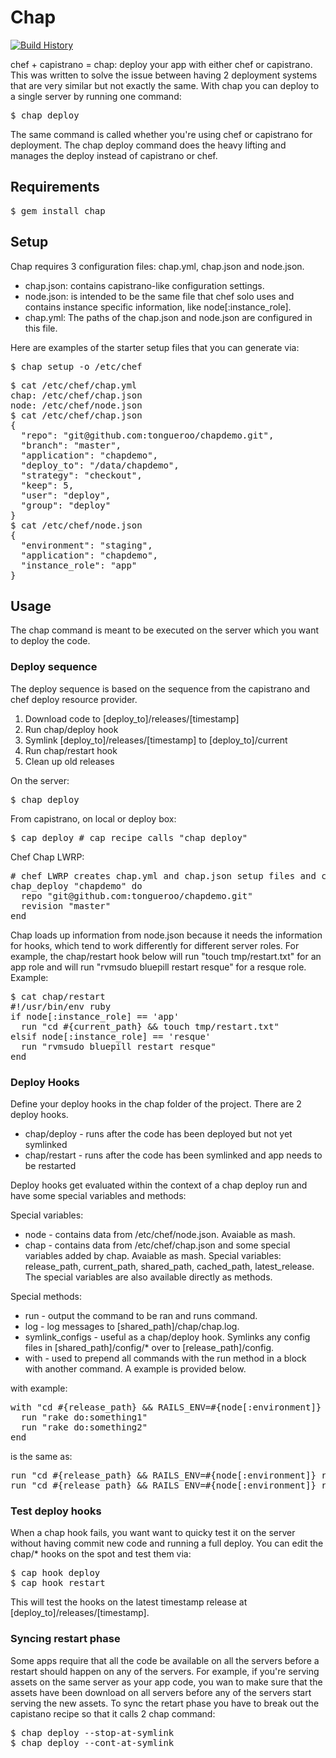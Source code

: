 # Chap

[![Build History][2]][1]

[1]: http://travis-ci.org/tongueroo/chap
[2]: https://secure.travis-ci.org/tongueroo/chap.png?branch=master

chef + capistrano = chap: deploy your app with either chef or capistrano.  This was written to solve the issue between having 2 deployment systems that are very similar but not exactly the same.  With chap you can deploy to a single server by running one command: 

<pre>
$ chap deploy
</pre>

The same command is called whether you're using chef or capistrano for deployment.  The chap deploy command does the heavy lifting and manages the deploy instead of capistrano or chef.

## Requirements

<pre>
$ gem install chap
</pre>

## Setup

Chap requires 3 configuration files: chap.yml, chap.json and node.json.

* chap.json: contains capistrano-like configuration settings.
* node.json: is intended to be the same file that chef solo uses and contains instance specific information, like node[:instance_role].
* chap.yml: The paths of the chap.json and node.json are configured in this file.

Here are examples of the starter setup files that you can generate via: 

<pre>
$ chap setup -o /etc/chef
</pre>

<pre>
$ cat /etc/chef/chap.yml
chap: /etc/chef/chap.json
node: /etc/chef/node.json
$ cat /etc/chef/chap.json
{
  "repo": "git@github.com:tongueroo/chapdemo.git",
  "branch": "master",
  "application": "chapdemo",
  "deploy_to": "/data/chapdemo",
  "strategy": "checkout",
  "keep": 5,
  "user": "deploy",
  "group": "deploy"
}
$ cat /etc/chef/node.json
{
  "environment": "staging",
  "application": "chapdemo",
  "instance_role": "app"
}
</pre>

## Usage

The chap command is meant to be executed on the server which you want to deploy the code.  

### Deploy sequence

The deploy sequence is based on the sequence from the capistrano and chef deploy resource provider.

1. Download code to [deploy_to]/releases/[timestamp]
2. Run chap/deploy hook
3. Symlink [deploy_to]/releases/[timestamp] to [deploy_to]/current
4. Run chap/restart hook
5. Clean up old releases

On the server:

<pre>
$ chap deploy
</pre>

From capistrano, on local or deploy box:

<pre>
$ cap deploy # cap recipe calls "chap deploy"
</pre>

Chef Chap LWRP:

<pre>
# chef LWRP creates chap.yml and chap.json setup files and calls "chap deploy"
chap_deploy "chapdemo" do
  repo "git@github.com:tongueroo/chapdemo.git"
  revision "master"
end
</pre>

Chap loads up information from node.json because it needs the information for hooks, which tend to work differently for different server roles.  For example, the chap/restart hook below will run "touch tmp/restart.txt" for an app role and will run "rvmsudo bluepill restart resque" for a resque role.  Example:

<pre>
$ cat chap/restart
#!/usr/bin/env ruby
if node[:instance_role] == 'app'
  run "cd #{current_path} && touch tmp/restart.txt"
elsif node[:instance_role] == 'resque'
  run "rvmsudo bluepill restart resque"
end
</pre>

### Deploy Hooks

Define your deploy hooks in the chap folder of the project.  There are 2 deploy hooks.

* chap/deploy - runs after the code has been deployed but not yet symlinked
* chap/restart - runs after the code has been symlinked and app needs to be restarted

Deploy hooks get evaluated within the context of a chap deploy run and have some special variables and methods:

Special variables:

* node - contains data from /etc/chef/node.json.  Avaiable as mash.
* chap - contains data from /etc/chef/chap.json and some special variables added by chap.  Avaiable as mash.  Special variables: release_path, current_path, shared_path, cached_path, latest_release.  The special variables are also available directly as methods.

Special methods:

* run - output the command to be ran and runs command.
* log - log messages to [shared_path]/chap/chap.log.
* symlink_configs - useful as a chap/deploy hook. Symlinks any config files in [shared_path]/config/* over to [release_path]/config.
* with - used to prepend all commands with the run method in a block with another command.  A example is provided below.


with example:

<pre>
with "cd #{release_path} && RAILS_ENV=#{node[:environment]} " do
  run "rake do:something1"
  run "rake do:something2"
end
</pre>

is the same as:

<pre>
run "cd #{release_path} && RAILS_ENV=#{node[:environment]} rake do:something1"
run "cd #{release_path} && RAILS_ENV=#{node[:environment]} rake do:something2"
</pre>


### Test deploy hooks

When a chap hook fails, you want want to quicky test it on the server without having commit new code and running a full deploy.  You can edit the chap/* hooks on the spot and test them via:

<pre>
$ cap hook deploy
$ cap hook restart
</pre>

This will test the hooks on the latest timestamp release at [deploy_to]/releases/[timestamp].

### Syncing restart phase

Some apps require that all the code be available on all the servers before a restart should happen on any of the servers.  For example, if you're serving assets on the same server as your app code, you wan to make sure that the assets have been download on all servers before any of the servers start serving the new assets.  To sync the retart phase you have to break out the capistano recipe so that it calls 2 chap command:

<pre>
$ chap deploy --stop-at-symlink
$ chap deploy --cont-at-symlink
</pre>